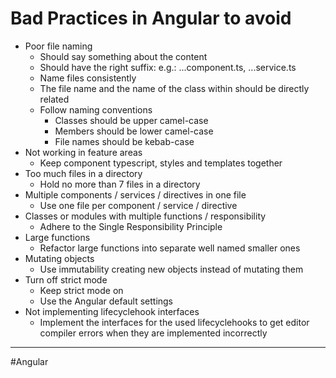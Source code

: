 # Bad Practices in Angular to avoid
- Poor file naming
	- Should say something about the content
	- Should have the right suffix: e.g.: ...component.ts, ...service.ts
	- Name files consistently
	- The file name and the name of the class within should be directly related
	- Follow naming conventions
		- Classes should be upper camel-case
		- Members should be lower camel-case
		- File names should be kebab-case
- Not working in feature areas
	- Keep component typescript, styles and templates together
- Too much files in a directory
	- Hold no more than 7 files in a directory
- Multiple components / services / directives in one file
	- Use one file per component / service / directive
- Classes or modules with multiple functions / responsibility
	- Adhere to the Single Responsibility Principle
- Large functions
	- Refactor large functions into separate well named smaller ones
- Mutating objects
	- Use immutability creating new objects instead of mutating them
- Turn off strict mode
	- Keep strict mode on
	- Use the Angular default settings
- Not implementing lifecyclehook interfaces
	- Implement the interfaces for the used lifecyclehooks to get editor compiler errors when they are implemented incorrectly

---
#Angular 